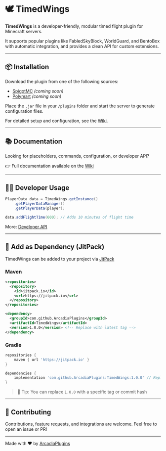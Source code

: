 # 🕊️ TimedWings

**TimedWings** is a developer-friendly, modular timed flight plugin for Minecraft servers.

It supports popular plugins like FabledSkyBlock, WorldGuard, and BentoBox with automatic integration, and provides a clean API for custom extensions.

---

## 📦 Installation

Download the plugin from one of the following sources:

- [SpigotMC](https://www.spigotmc.org/resources/00000) *(coming soon)*
- [Polymart](https://polymart.org/resource/00000) *(coming soon)*

Place the `.jar` file in your `/plugins` folder and start the server to generate configuration files.

For detailed setup and configuration, see the [Wiki](https://plugins.arcadia.tc/en/timedwings/installation).

---

## 📚 Documentation

Looking for placeholders, commands, configuration, or developer API?

👉 Full documentation available on the [Wiki](https://plugins.arcadia.tc/en/timedwings)

---

## 🧑‍💻 Developer Usage

```java
PlayerData data = TimedWings.getInstance()
    .getPlayerDataManager()
    .getPlayerData(player);

data.addFlightTime(600); // Adds 10 minutes of flight time
```

More: [Developer API](https://plugins.arcadia.tc/en/timedwings/developer_api)

---

## 🔗 Add as Dependency (JitPack)

TimedWings can be added to your project via [JitPack](https://jitpack.io/#ArcadiaPlugins/TimedWings)

### Maven

```xml
<repositories>
  <repository>
    <id>jitpack.io</id>
    <url>https://jitpack.io</url>
  </repository>
</repositories>

<dependency>
  <groupId>com.github.ArcadiaPlugins</groupId>
  <artifactId>TimedWings</artifactId>
  <version>1.0.0</version> <!-- Replace with latest tag -->
</dependency>
```

### Gradle

```groovy
repositories {
    maven { url 'https://jitpack.io' }
}

dependencies {
    implementation 'com.github.ArcadiaPlugins:TimedWings:1.0.0' // Replace with latest tag
}
```

> 🧪 Tip: You can replace `1.0.0` with a specific tag or commit hash

---

## 🤝 Contributing

Contributions, feature requests, and integrations are welcome. Feel free to open an issue or PR!

---

Made with ❤️ by [ArcadiaPlugins](https://github.com/ArcadiaPlugins)

<!-- 
🧠 Note: This project was inspired by some structural patterns seen in FabledSkyBlock.
No original code was used or copied. All logic and implementations are written from scratch.
-->
